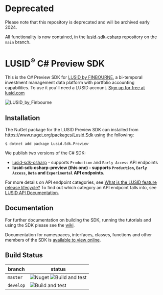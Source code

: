 # Deprecated

Please note that this repository is deprecated and will be archived early 2024.

All functionality is now contained, in the [lusid-sdk-csharp](https://github.com/finbourne/lusid-sdk-csharp) repository on the `main` branch.

# LUSID<sup>®</sup> C# Preview SDK

This is the C# Preview SDK for [LUSID by FINBOURNE](https://www.finbourne.com/lusid-technology), a bi-temporal investment management data platform with portfolio accounting capabilities. To use it you'll need a LUSID account. [Sign up for free at lusid.com](https://www.lusid.com/app/signup)

![LUSID_by_Finbourne](https://content.finbourne.com/LUSID_repo.png)

## Installation

The NuGet package for the LUSID Preview SDK can installed from https://www.nuget.org/packages/Lusid.Sdk using the following:

```
$ dotnet add package Lusid.Sdk.Preview
```

We publish two versions of the C# SDK:

* [lusid-sdk-csharp](https://github.com/finbourne/lusid-sdk-csharp-preview) - supports `Production` and `Early Access` API endpoints
* **lusid-sdk-csharp-preview (this one) - supports `Production`, `Early Access`, `Beta` and `Experimental` API endpoints.**

For more details on API endpoint categories, see [What is the LUSID feature release lifecycle?](https://support.lusid.com/knowledgebase/article/KA-01786/en-us)
To find out which category an API endpoint falls into, see [LUSID API Documentation](https://www.lusid.com/api/swagger/index.html).

## Documentation

For further documentation on building the SDK, running the tutorials and using the SDK please see the [wiki](https://github.com/finbourne/lusid-sdk-csharp-preview/wiki).

Documentation for namespaces, interfaces, classes, functions and other members of the
SDK is [available to view online](https://lusid-sdk-csharp-preview.readthedocs.io/en/latest/).

## Build Status 

| branch | status |
| --- | --- |
| `master` |  ![Nuget](https://img.shields.io/nuget/v/Lusid.Sdk.Preview?color=blue) ![Build and test](https://github.com/finbourne/lusid-sdk-csharp-preview/workflows/Build%20and%20test/badge.svg) |
| `develop` | ![Build and test](https://github.com/finbourne/lusid-sdk-csharp-preview/workflows/Build%20and%20test/badge.svg?branch=develop) |
